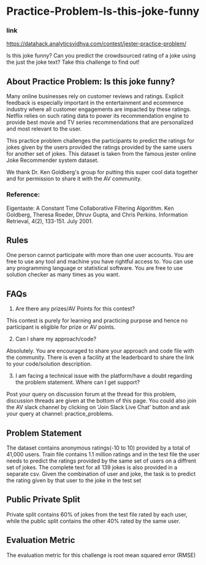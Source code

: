 # Practice-Problem-Is-this-joke-funny

### link
https://datahack.analyticsvidhya.com/contest/jester-practice-problem/

Is this joke funny? Can you predict the crowdsourced rating of a joke using the just the joke text? Take this challenge to find out!

## About Practice Problem: Is this joke funny?
Many online businesses rely on customer reviews and ratings. Explicit feedback is especially important in the entertainment and ecommerce industry where all customer engagements are impacted by these ratings. Netflix relies on such rating data to power its recommendation engine to provide best movie and TV series recommendations that are personalized and most relevant to the user.

 

This practice problem challenges the participants to predict the ratings for jokes given by the users provided the ratings provided by the same users for another set of jokes. This dataset is taken from the famous jester online Joke Recommender system dataset.

 

We thank Dr. Ken Goldberg's group for putting this super cool data together and for permission to share it with the AV community. 


### Reference: 

Eigentaste: A Constant Time Collaborative Filtering Algorithm. Ken Goldberg, Theresa Roeder, Dhruv Gupta, and Chris Perkins. Information Retrieval, 4(2), 133-151. July 2001.


## Rules
One person cannot participate with more than one user accounts.
You are free to use any tool and machine you have rightful access to.
You can use any programming language or statistical software.
You are free to use solution checker as many times as you want.
## FAQs
1.  Are there any prizes/AV Points for this contest?

This contest is purely for learning and practicing purpose and hence no participant is eligible for prize or AV points.

2. Can I share my approach/code?

Absolutely. You are encouraged to share your approach and code file with the community. There is even a facility at the leaderboard to share the link to your code/solution description.

3. I am facing a technical issue with the platform/have a doubt regarding the problem statement. Where can I get support?

Post your query on discussion forum at the thread for this problem, discussion threads are given at the bottom of this page. You could also join the AV slack channel by clicking on 'Join Slack Live Chat' button and ask your query at channel: practice_problems.

## Problem Statement
The dataset contains anonymous ratings(-10 to 10) provided by a total of 41,000 users. Train file contains 1.1 million ratings and in the test file the user needs to predict the ratings provided by the same set of users on a diffrent set of jokes. The complete text for all 139 jokes is also provided in a separate csv. Given the combination of user and joke, the task is to predict the rating given by that user to the joke in the test set

## Public Private Split
Private split contains 60% of jokes from the test file rated by each user, while the public split contains the other 40% rated by the same user.

## Evaluation Metric
The evaluation metric for this challenge is root mean squared error (RMSE)





